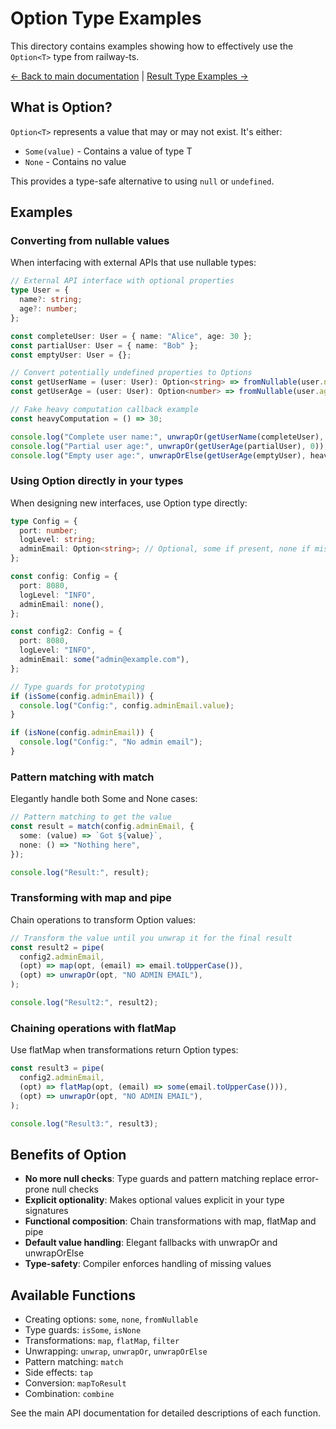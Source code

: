 # Option Type Examples

This directory contains examples showing how to effectively use the `Option<T>` type from railway-ts.

[← Back to main documentation](../../README.md) | [Result Type Examples →](../result/RESULT.md)

## What is Option<T>?

`Option<T>` represents a value that may or may not exist. It's either:

- `Some(value)` - Contains a value of type T
- `None` - Contains no value

This provides a type-safe alternative to using `null` or `undefined`.

## Examples

### Converting from nullable values

When interfacing with external APIs that use nullable types:

```typescript
// External API interface with optional properties
type User = {
  name?: string;
  age?: number;
};

const completeUser: User = { name: "Alice", age: 30 };
const partialUser: User = { name: "Bob" };
const emptyUser: User = {};

// Convert potentially undefined properties to Options
const getUserName = (user: User): Option<string> => fromNullable(user.name);
const getUserAge = (user: User): Option<number> => fromNullable(user.age);

// Fake heavy computation callback example
const heavyComputation = () => 30;

console.log("Complete user name:", unwrapOr(getUserName(completeUser), "Unknown"));
console.log("Partial user age:", unwrapOr(getUserAge(partialUser), 0));
console.log("Empty user age:", unwrapOrElse(getUserAge(emptyUser), heavyComputation));
```

### Using Option directly in your types

When designing new interfaces, use Option type directly:

```typescript
type Config = {
  port: number;
  logLevel: string;
  adminEmail: Option<string>; // Optional, some if present, none if missing
};

const config: Config = {
  port: 8080,
  logLevel: "INFO",
  adminEmail: none(),
};

const config2: Config = {
  port: 8080,
  logLevel: "INFO",
  adminEmail: some("admin@example.com"),
};

// Type guards for prototyping
if (isSome(config.adminEmail)) {
  console.log("Config:", config.adminEmail.value);
}

if (isNone(config.adminEmail)) {
  console.log("Config:", "No admin email");
}
```

### Pattern matching with match

Elegantly handle both Some and None cases:

```typescript
// Pattern matching to get the value
const result = match(config.adminEmail, {
  some: (value) => `Got ${value}`,
  none: () => "Nothing here",
});

console.log("Result:", result);
```

### Transforming with map and pipe

Chain operations to transform Option values:

```typescript
// Transform the value until you unwrap it for the final result
const result2 = pipe(
  config2.adminEmail,
  (opt) => map(opt, (email) => email.toUpperCase()),
  (opt) => unwrapOr(opt, "NO ADMIN EMAIL"),
);

console.log("Result2:", result2);
```

### Chaining operations with flatMap

Use flatMap when transformations return Option types:

```typescript
const result3 = pipe(
  config2.adminEmail,
  (opt) => flatMap(opt, (email) => some(email.toUpperCase())),
  (opt) => unwrapOr(opt, "NO ADMIN EMAIL"),
);

console.log("Result3:", result3);
```

## Benefits of Option

- **No more null checks**: Type guards and pattern matching replace error-prone null checks
- **Explicit optionality**: Makes optional values explicit in your type signatures
- **Functional composition**: Chain transformations with map, flatMap and pipe
- **Default value handling**: Elegant fallbacks with unwrapOr and unwrapOrElse
- **Type-safety**: Compiler enforces handling of missing values

## Available Functions

- Creating options: `some`, `none`, `fromNullable`
- Type guards: `isSome`, `isNone`
- Transformations: `map`, `flatMap`, `filter`
- Unwrapping: `unwrap`, `unwrapOr`, `unwrapOrElse`
- Pattern matching: `match`
- Side effects: `tap`
- Conversion: `mapToResult`
- Combination: `combine`

See the main API documentation for detailed descriptions of each function.
